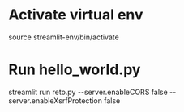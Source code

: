 # Activate virtual env
source streamlit-env/bin/activate

# Run hello_world.py
streamlit run reto.py --server.enableCORS false --server.enableXsrfProtection false